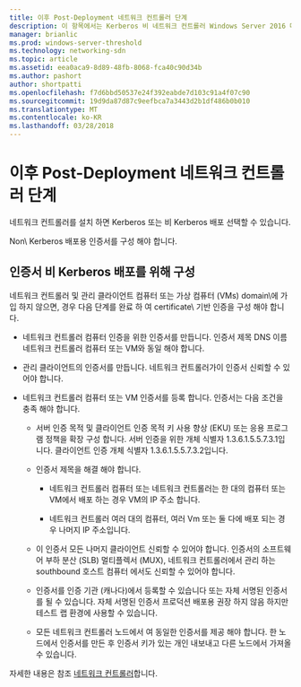 ```yaml
---
title: 이후 Post-Deployment 네트워크 컨트롤러 단계
description: 이 항목에서는 Kerberos 비 네트워크 컨트롤러 Windows Server 2016 데이터 센터에 배포 인증서 구성 설명 합니다.
manager: brianlic
ms.prod: windows-server-threshold
ms.technology: networking-sdn
ms.topic: article
ms.assetid: eea0aca9-8d89-48fb-8068-fca40c90d34b
ms.author: pashort
author: shortpatti
ms.openlocfilehash: f7d6bbd50537e24f392eabde7d103c91a4f07c90
ms.sourcegitcommit: 19d9da87d87c9eefbca7a3443d2b1df486b0b010
ms.translationtype: MT
ms.contentlocale: ko-KR
ms.lasthandoff: 03/28/2018
---
```

# <a name="post-deployment-steps-for-network-controller"></a>이후 Post-Deployment 네트워크 컨트롤러 단계

네트워크 컨트롤러를 설치 하면 Kerberos 또는 비 Kerberos 배포 선택할 수 있습니다.

Non\ Kerberos 배포용 인증서를 구성 해야 합니다.

## <a name="configure-certificates-for-non-kerberos-deployments"></a>인증서 비 Kerberos 배포를 위해 구성

네트워크 컨트롤러 및 관리 클라이언트 컴퓨터 또는 가상 컴퓨터 \(VMs\) domain\에 가입 하지 않으면, 경우 다음 단계를 완료 하 여 certificate\ 기반 인증을 구성 해야 합니다.

- 네트워크 컨트롤러 컴퓨터 인증을 위한 인증서를 만듭니다. 인증서 제목 DNS 이름 네트워크 컨트롤러 컴퓨터 또는 VM와 동일 해야 합니다.

- 관리 클라이언트의 인증서를 만듭니다. 네트워크 컨트롤러가이 인증서 신뢰할 수 있어야 합니다.
  
- 네트워크 컨트롤러 컴퓨터 또는 VM 인증서를 등록 합니다. 인증서는 다음 조건을 충족 해야 합니다.
  
    -  서버 인증 목적 및 클라이언트 인증 목적 키 사용 향상 \(EKU\) 또는 응용 프로그램 정책을 확장 구성 합니다. 서버 인증을 위한 개체 식별자 1.3.6.1.5.5.7.3.1입니다. 클라이언트 인증 개체 식별자 1.3.6.1.5.5.7.3.2입니다.
  
    - 인증서 제목을 해결 해야 합니다.
  
        - 네트워크 컨트롤러 컴퓨터 또는 네트워크 컨트롤러는 한 대의 컴퓨터 또는 VM에서 배포 하는 경우 VM의 IP 주소 합니다.

        - 네트워크 컨트롤러 여러 대의 컴퓨터, 여러 Vm 또는 둘 다에 배포 되는 경우 나머지 IP 주소입니다.
  
    - 이 인증서 모든 나머지 클라이언트 신뢰할 수 있어야 합니다. 인증서의 소프트웨어 부하 분산 (SLB) 멀티플렉서 (MUX), 네트워크 컨트롤러에서 관리 하는 southbound 호스트 컴퓨터 에서도 신뢰할 수 있어야 합니다.
  
    - 인증서를 인증 기관 (캐나다)에서 등록할 수 있습니다 또는 자체 서명된 인증서를 될 수 있습니다. 자체 서명된 인증서 프로덕션 배포용 권장 하지 않음 하지만 테스트 랩 환경에 사용할 수 있습니다.
  
    - 모든 네트워크 컨트롤러 노드에서 여 동일한 인증서를 제공 해야 합니다. 한 노드에서 인증서를 만든 후 인증서 키가 있는 개인 내보내고 다른 노드에서 가져올 수 있습니다.

자세한 내용은 참조 [네트워크 컨트롤러](Network-Controller.md)합니다.
